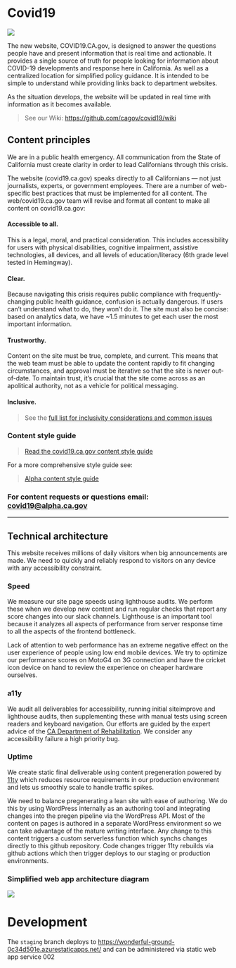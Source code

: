 # Covid19

<img src="https://calenterprise.vsrm.visualstudio.com/_apis/public/Release/badge/520e8f21-6c5d-44c8-b523-979e428a7123/1/4">

The new website, COVID19.CA.gov, is designed to answer the questions people have and present information that is real time and actionable. It provides a single source of  truth for people looking for information about COVID-19 developments and response here in California. As well as a centralized location for simplified policy guidance. It is intended to be simple to understand while providing links back to department websites. 

As the situation develops, the website will be updated in real time with information as it becomes available.

> See our Wiki: https://github.com/cagov/covid19/wiki

## Content principles 
We are in a public health emergency. All communication from the State of California must create clarity in order to lead Californians through this crisis.

The website (covid19.ca.gov) speaks directly to all Californians — not just journalists, experts, or government employees. There are a number of web-specific best practices that must be implemented for all content. The web/covid19.ca.gov team will revise and format all content to make all content on covid19.ca.gov:

#### Accessible to all.
This is a legal, moral, and practical consideration. This includes accessibility for users with physical disabilities, cognitive impairment, assistive technologies, all devices, and all levels of education/literacy (6th grade level tested in Hemingway).

#### Clear. 
Because navigating this crisis requires public compliance with frequently-changing public health guidance, confusion is actually dangerous. If users can’t understand what to do, they won’t do it. The site must also be concise: based on analytics data, we have ~1.5 minutes to get each user the most important information.

#### Trustworthy. 
Content on the site must be true, complete, and current. This means that the web team must be able to update the content rapidly to fit changing circumstances, and approval must be iterative so that the site is never out-of-date. To maintain trust, it’s crucial that the site come across as an apolitical authority, not as a vehicle for political messaging.

#### Inclusive.

> See the <a href="https://docs.google.com/document/d/10Nz7sFJBlcOXNPhaw6ujjSFvv99xvid3kwBp58Up9Eo/edit#">full list for inclusivity considerations and common issues</a>

### Content style guide 

> <a href="https://docs.google.com/document/d/1txYjL0T2Qmi6Bn7UMtRyECNGbJpOzVQ5ALtqrVTOPOI/edit">Read the covid19.ca.gov content style guide</a>

For a more comprehensive style guide see:

> <a href="https://docs.google.com/document/d/1O5xf74pMzeGKIcMOx_dUooteSTVb2NwB9dze9D9T_fs/edit">Alpha content style guide</a>

### For content requests or questions email: covid19@alpha.ca.gov 

***

## Technical architecture

This website receives millions of daily visitors when big announcements are made. We need to quickly and reliably respond to visitors on any device with any accessibility constraint.

### Speed

We measure our site page speeds using lighthouse audits. We perform these when we develop new content and run regular checks that report any score changes into our slack channels. Lighthouse is an important tool because it analyzes all aspects of performance from server response time to all the aspects of the frontend bottleneck. 

Lack of attention to web performance has an extreme negative effect on the user experience of people using low end mobile devices. We try to optimize our performance scores on MotoG4 on 3G connection and have the cricket icon device on hand to review the experience on cheaper hardware ourselves.

### a11y

We audit all deliverables for accessibility, running initial siteimprove and lighthouse audits, then supplementing these with manual tests using screen readers and keyboard navigation. Our efforts are guided by the expert advice of the <a href="https://www.dor.ca.gov/">CA Department of Rehabilitation</a>. We consider any accessibility failure a high priority bug.

### Uptime

We create static final deliverable using content pregeneration powered by <a href="https://www.11ty.dev/">11ty</a> which reduces resource requirements in our production environment and lets us smoothly scale to handle traffic spikes.

We need to balance pregenerating a lean site with ease of authoring. We do this by using WordPress internally as an authoring tool and integrating changes into the pregen pipeline via the WordPress API. Most of the content on pages is authored in a separate WordPress environment so we can take advantage of the mature writing interface. Any change to this content triggers a custom serverless function which synchs changes directly to this github repository. Code changes trigger 11ty rebuilds via github actions which then trigger deploys to our staging or production environments.

### Simplified web app architecture diagram

<img src="src/img/webAppReferenceArchitecture.png">

# Development

The ```staging``` branch deploys to <a href="https://wonderful-ground-0c34d501e.azurestaticapps.net/">https://wonderful-ground-0c34d501e.azurestaticapps.net/</a> and can be administered via <a hrev="https://portal.azure.com/#@digitalca.onmicrosoft.com/resource/subscriptions/9bdb8e29-156f-4fc9-a1fe-1bb6a915a4f0/resourceGroups/RG-GO-COVID19-D-001/providers/Microsoft.Web/staticSites/SWA-GO-COVID-D-002/environments">static web app service 002</a>